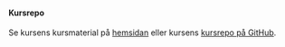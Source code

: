 #### Kursrepo

Se kursens kursmaterial på [hemsidan](https://dbwebb.se/kurser/design-v2) eller kursens [kursrepo på GitHub](https://github.com/dbwebb-se/design).
